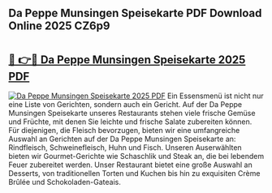 ## Da Peppe Munsingen Speisekarte PDF Download Online 2025 CZ6p9

# <h2><a href="http://gcb2zu.nevu.top/?p=Da+Peppe+Munsingen+Speisekarte">🔗 👉🔴 Da Peppe Munsingen Speisekarte 2025 PDF</a></h2>

[![Da Peppe Munsingen Speisekarte 2025 PDF](https://i.imgur.com/dBaPXMq.png)](http://gcb2zu.nevu.top/?p=Da+Peppe+Munsingen+Speisekarte)
Ein Essensmenü ist nicht nur eine Liste von Gerichten, sondern auch ein Gericht. Auf der Da Peppe Munsingen Speisekarte unseres Restaurants stehen viele frische Gemüse und Früchte, mit denen Sie leichte und frische Salate zubereiten können. Für diejenigen, die Fleisch bevorzugen, bieten wir eine umfangreiche Auswahl an Gerichten auf der Da Peppe Munsingen Speisekarte an: Rindfleisch, Schweinefleisch, Huhn und Fisch. Unseren Auserwählten bieten wir Gourmet-Gerichte wie Schaschlik und Steak an, die bei lebendem Feuer zubereitet werden. Unser Restaurant bietet eine große Auswahl an Desserts, von traditionellen Torten und Kuchen bis hin zu exquisiten Crème Brûlée und Schokoladen-Gateais.
